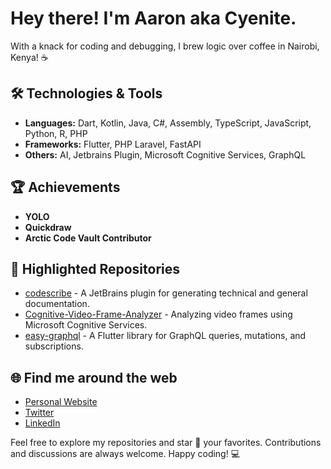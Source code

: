 # Hey there! I'm Aaron aka Cyenite.

With a knack for coding and debugging, I brew logic over coffee in Nairobi, Kenya! ☕

## 🛠️ Technologies & Tools
- **Languages:** Dart, Kotlin, Java, C#, Assembly, TypeScript, JavaScript, Python, R, PHP
- **Frameworks:** Flutter, PHP Laravel, FastAPI
- **Others:** AI, Jetbrains Plugin, Microsoft Cognitive Services, GraphQL

## 🏆 Achievements
- **YOLO**
- **Quickdraw**
- **Arctic Code Vault Contributor**

## 📂 Highlighted Repositories
- [codescribe](https://github.com/cyenite/codescribe) - A JetBrains plugin for generating technical and general documentation.
- [Cognitive-Video-Frame-Analyzer](https://github.com/cyenite/Cognitive-Video-Frame-Analyzer) - Analyzing video frames using Microsoft Cognitive Services.
- [easy-graphql](https://github.com/cyenite/easy-graphql) - A Flutter library for GraphQL queries, mutations, and subscriptions.

## 🌐 Find me around the web
- [Personal Website](https://cyenite.github.io)
- [Twitter](https://twitter.com/AarKip)
- [LinkedIn](https://www.linkedin.com/in/aaron-kipkoech-4a2250202/)

Feel free to explore my repositories and star 🌟 your favorites. Contributions and discussions are always welcome. Happy coding! 💻
